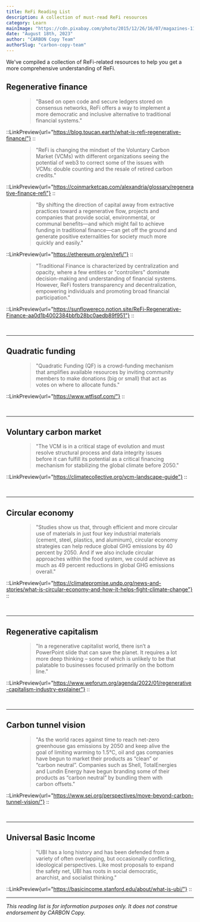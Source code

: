 ```yaml
---
title: ReFi Reading List
description: A collection of must-read ReFi resources
category: Learn
mainImage: "https://cdn.pixabay.com/photo/2015/12/26/16/07/magazines-1108800_1280.jpg"
date: "August 18th, 2023"
author: "CARBON Copy Team"
authorSlug: "carbon-copy-team"
---
```


We've compiled a collection of ReFi-related resources to help you get a more comprehensive understanding of ReFi.

<h2 class="mt-5">Regenerative finance</h2>

<figure class="text-center my-4">
  <blockquote class="blockquote">
    <span class="text-secondary fst-italic">"Based on open code and secure ledgers stored on consensus networks, ReFi offers a way to implement a more democratic and inclusive alternative to traditional financial systems."</span>
  </blockquote>
</figure>

::LinkPreview{url="https://blog.toucan.earth/what-is-refi-regenerative-finance/"}
::

<figure class="text-center my-4">
  <blockquote class="blockquote">
    <span class="text-secondary fst-italic">"ReFi is changing the mindset of the Voluntary Carbon Market (VCMs) with different organizations seeing the potential of web3 to correct some of the issues with VCMs: double counting and the resale of retired carbon credits."</span>
  </blockquote>
</figure>

::LinkPreview{url="https://coinmarketcap.com/alexandria/glossary/regenerative-finance-refi"}
::

<figure class="text-center my-4">
  <blockquote class="blockquote">
    <span class="text-secondary fst-italic">"By shifting the direction of capital away from extractive practices toward a regenerative flow, projects and companies that provide social, environmental, or communal benefits—and which might fail to achieve funding in traditional finance—can get off the ground and generate positive externalities for society much more quickly and easily."</span>
  </blockquote>
</figure>

::LinkPreview{url="https://ethereum.org/en/refi/"}
::

<figure class="text-center my-4">
  <blockquote class="blockquote">
    <span class="text-secondary fst-italic">"Traditional Finance is characterized by centralization and opacity, where a few entities or "controllers" dominate decision-making and understanding of financial systems. However, ReFi fosters transparency and decentralization, empowering individuals and promoting broad financial participation."</span>
  </blockquote>
</figure>

::LinkPreview{url="https://sunflowereco.notion.site/ReFi-Regenerative-Finance-aa0d1b4002384bbfb28bc0aedb89f951"}
::

<br>

***

<h2 class="mt-5">Quadratic funding</h2>

<figure class="text-center my-4">
  <blockquote class="blockquote">
    <span class="text-secondary fst-italic">"Quadratic Funding (QF) is a crowd-funding mechanism that amplifies available resources by inviting community members to make donations (big or small) that act as votes on where to allocate funds."</span>
  </blockquote>
</figure>

::LinkPreview{url="https://www.wtfisqf.com/"}
::

<br>

***

<h2 class="mt-5">Voluntary carbon market</h2>

<figure class="text-center my-4">
  <blockquote class="blockquote">
    <span class="text-secondary fst-italic">"The VCM is in a critical stage of evolution and must resolve structural process and data
integrity issues before it can fulfill its potential as a critical financing mechanism for stabilizing the global climate before 2050."</span>
  </blockquote>
</figure>

::LinkPreview{url="https://climatecollective.org/vcm-landscape-guide"}
::

<br>

***

<h2 class="mt-5">Circular economy</h2>

<figure class="text-center my-4">
  <blockquote class="blockquote">
    <span class="text-secondary fst-italic">"Studies show us that, through efficient and more circular use of materials in just four key industrial materials (cement, steel, plastics, and aluminum), circular economy strategies can help reduce global GHG emissions by 40 percent by 2050. And if we also include circular approaches within the food system, we could achieve as much as 49 percent reductions in global GHG emissions overall."</span>
  </blockquote>
</figure>

::LinkPreview{url="https://climatepromise.undp.org/news-and-stories/what-is-circular-economy-and-how-it-helps-fight-climate-change"}
::

<br>

***

<h2 class="mt-5">Regenerative capitalism</h2>

<figure class="text-center my-4">
  <blockquote class="blockquote">
    <span class="text-secondary fst-italic">"In a regenerative capitalist world, there isn’t a PowerPoint slide that can save the planet. It requires a lot more deep thinking – some of which is unlikely to be that palatable to businesses focused primarily on the bottom line."</span>
  </blockquote>
</figure>

::LinkPreview{url="https://www.weforum.org/agenda/2022/01/regenerative-capitalism-industry-explainer"}
::

<br>

***

<h2 class="mt-5">Carbon tunnel vision</h2>

<figure class="text-center my-4">
  <blockquote class="blockquote">
    <span class="text-secondary fst-italic">"As the world races against time to reach net-zero greenhouse gas emissions by 2050 and keep alive the goal of limiting warming to 1.5°C, oil and gas companies have begun to market their products as “clean” or “carbon neutral”. Companies such as Shell, TotalEnergies and Lundin Energy have begun branding some of their products as “carbon neutral” by bundling them with carbon offsets."</span>
  </blockquote>
</figure>

::LinkPreview{url="https://www.sei.org/perspectives/move-beyond-carbon-tunnel-vision/"}
::

<br>

***

<h2 class="mt-5">Universal Basic Income</h2>

<figure class="text-center my-4">
  <blockquote class="blockquote">
    <span class="text-secondary fst-italic">"UBI has a long history and has been defended from a variety of often overlapping, but occasionally conflicting, ideological perspectives. Like most proposals to expand the safety net, UBI has roots in social democratic, anarchist, and socialist thinking."</span>
  </blockquote>
</figure>

::LinkPreview{url="https://basicincome.stanford.edu/about/what-is-ubi/"}
::

***
*This reading list is for information purposes only. It does not construe endorsement by CARBON Copy.*
